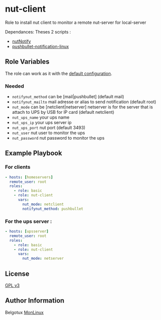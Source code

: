 nut-client
==========

Role to install nut client to monitor a remote nut-server for local-server



Dependances:
Theses 2 scripts :
- [nutNotify](https://github.com/belgotux/nutNotify)
- [pushbullet-notification-linux](https://github.com/belgotux/pushbullet-notification-linux)


Role Variables
--------------
The role can work as it with the [default configuration](defaults/main.yml).

### Needed
- `notifynut_method` can be [mail|pushbullet] (default mail)
- `notifynut_mailto` mail adresse or alias to send notification (default root)
- `nut_mode` can be [netclient|netserver] netserver is for the server that is attach to UPS by USB for IP card (default netclient)
- `nut_ups_name` your ups name
- `nut_ups_ip` your ups server ip
- `nut_ups_port` nut port  (default 3493)
- `nut_user` nut user to monitor the ups
- `nut_password` nut password to monitor the ups

Example Playbook
----------------
### For clients

```yml
- hosts: [homeservers]
  remote_user: root
  roles:
    - role: basic
    - role: nut-client
      vars:
        nut_mode: netclient
        notifynut_method: pushbullet
```

### For the ups server :
```yml
- hosts: [upsserver]
  remote_user: root
  roles:
    - role: basic
    - role: nut-client
      vars:
        nut_mode: netserver
```


License
-------

[GPL v3](https://www.gnu.org/licenses/gpl-3.0.en.html)

Author Information
------------------

Belgotux
[MonLinux](https://www.monlinux.net)